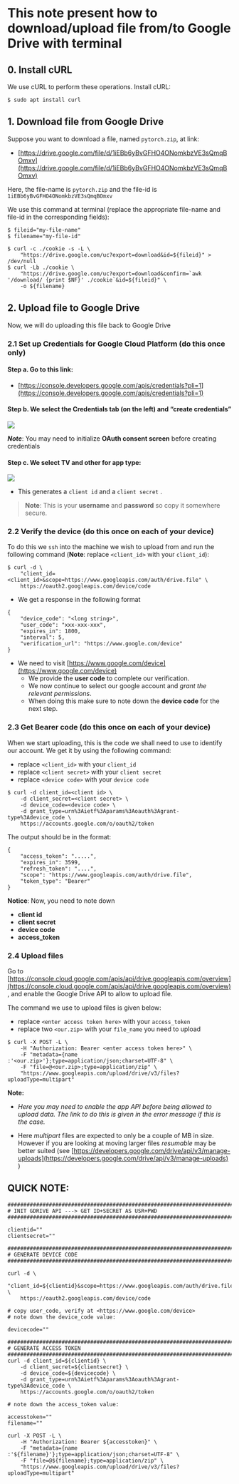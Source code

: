# This note present how to download/upload file from/to Google Drive with terminal

## 0. Install cURL
We use cURL to perform these operations. Install cURL:
```
$ sudo apt install curl
```

## 1. Download file from Google Drive

Suppose you want to download a file, named `pytorch.zip`, at link:
- [https://drive.google.com/file/d/1iEBb6yBvGFHO4ONomkbzVE3sQmqBOmxv](https://drive.google.com/file/d/1iEBb6yBvGFHO4ONomkbzVE3sQmqBOmxv)

Here, the file-name is `pytorch.zip` and the file-id is `1iEBb6yBvGFHO4ONomkbzVE3sQmqBOmxv`

We use this command at terminal (replace the appropriate file-name and file-id in the corresponding fields):
```
$ fileid="my-file-name"
$ filename="my-file-id"

$ curl -c ./cookie -s -L \
	"https://drive.google.com/uc?export=download&id=${fileid}" > /dev/null
$ curl -Lb ./cookie \
	"https://drive.google.com/uc?export=download&confirm=`awk '/download/ {print $NF}' ./cookie`&id=${fileid}" \
	-o ${filename}
```

## 2. Upload file to Google Drive
Now, we will do uploading this file back to Google Drive

### 2.1 Set up Credentials for Google Cloud Platform (do this once only)

#### **Step a.** Go to this link:

- [https://console.developers.google.com/apis/credentials?pli=1](https://console.developers.google.com/apis/credentials?pli=1)

#### **Step b.** We select the Credentials tab (on the left) and “create credentials”
![](https://miro.medium.com/max/700/1*dN4GWsvluseqAXfsnNZSMA.png)

***Note***: You may need to initialize **OAuth consent screen** before creating credentials

#### **Step c.** We select TV and other for app type:

![](https://miro.medium.com/max/700/1*q4O5zivox7I3vvF2rMdGag.png)

- This generates a  `client id`  and a  `client secret`  .

> **Note**:  This is your **username** and **password** so copy it somewhere secure.

### 2.2 Verify the device (do this once on each of your device)
To do this we `ssh` into the machine we wish to upload from and run the following command (**Note**: replace `<client_id>` with your `client_id`):
```
$ curl -d \
	"client_id=<client_id>&scope=https://www.googleapis.com/auth/drive.file" \
	https://oauth2.googleapis.com/device/code
```
- We get a response in the following format
```
{
	"device_code": "<long string>",  
	"user_code": "xxx-xxx-xxx",  
	"expires_in": 1800,  
	"interval": 5,  
	"verification_url": "https://www.google.com/device"
}
```
- We need to visit [https://www.google.com/device](https://www.google.com/device)
	- We provide the **user code** to complete our verification. 
	- We now continue to select our google account and *grant the relevant permissions*. 
	- When doing this make sure to note down the **device code** for the next step.

### 2.3 Get Bearer code (do this once on each of your device)

When we start uploading, this is the code we shall need to use to identify our account. We get it by using the following command: 	
- replace `<client_id>` with your `client_id`
- replace `<client secret>` with your `client secret`
- replace `<device code>` with your `device code`
```
$ curl -d client_id=<client id> \
	-d client_secret=<client secret> \
	-d device_code=<device code> \
	-d grant_type=urn%3Aietf%3Aparams%3Aoauth%3Agrant-type%3Adevice_code \
	https://accounts.google.com/o/oauth2/token
```

The output should be in the format:
```
{  
	"access_token": ".....",  
	"expires_in": 3599,  
	"refresh_token": "....",  
	"scope": "https://www.googleapis.com/auth/drive.file",  
	"token_type": "Bearer"  
}
```


**Notice**: Now, you need to note down
- **client id**
- **client secret**
- **device code**
- **access_token**

### 2.4 Upload files
Go to [https://console.cloud.google.com/apis/api/drive.googleapis.com/overview](https://console.cloud.google.com/apis/api/drive.googleapis.com/overview), and enable the Google Drive API to allow to upload file.

The command we use to upload files is given below:
- replace `<enter access token here>` with your `access_token`
- replace two `<our.zip>` with your `file_name` you need to upload
```
$ curl -X POST -L \  
	-H "Authorization: Bearer <enter access token here>" \  
	-F "metadata={name :'<our.zip>'};type=application/json;charset=UTF-8" \  
	-F "file=@<our.zip>;type=application/zip" \  
	"https://www.googleapis.com/upload/drive/v3/files?uploadType=multipart"
```
**Note:**
- _Here you may need to enable the app API before being allowed to upload data. The link to do this is given in the error message if this is the case._

- Here  _multipart_  files are expected to only be a couple of MB in size. However if you are looking at moving larger files  _resumable_ may be better suited (see  [https://developers.google.com/drive/api/v3/manage-uploads](https://developers.google.com/drive/api/v3/manage-uploads)  )

## QUICK NOTE:

```
########################################################################
# INIT GDRIVE API ---> GET ID+SECRET AS USR+PWD
########################################################################

clientid=""
clientsecret=""

########################################################################
# GENERATE DEVICE CODE
########################################################################

curl -d \
	"client_id=${clientid}&scope=https://www.googleapis.com/auth/drive.file" \
	https://oauth2.googleapis.com/device/code

# copy user_code, verify at <https://www.google.com/device>
# note down the device_code value:

devicecode=""

########################################################################
# GENERATE ACCESS TOKEN
########################################################################
curl -d client_id=${clientid} \
	-d client_secret=${clientsecret} \
	-d device_code=${devicecode} \
	-d grant_type=urn%3Aietf%3Aparams%3Aoauth%3Agrant-type%3Adevice_code \
	https://accounts.google.com/o/oauth2/token

# note down the access_token value:

accesstoken=""
filename=""

curl -X POST -L \
	-H "Authorization: Bearer ${accesstoken}" \
    -F "metadata={name :'${filename}'};type=application/json;charset=UTF-8" \
    -F "file=@${filename};type=application/zip" \
    "https://www.googleapis.com/upload/drive/v3/files?uploadType=multipart"
```


